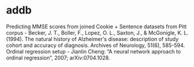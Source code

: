 # addb
Predicting MMSE scores from joined Cookie + Sentence datasets from Pitt corpus - 
Becker, J. T., Boller, F., Lopez, O. L., Saxton, J., & McGonigle, K. L. (1994). The natural history of Alzheimer's disease: description of study cohort and accuracy of diagnosis. Archives of Neurology, 51(6), 585-594.
Ordinal regression setup - 
Jianlin Cheng: “A neural network approach to ordinal regression”, 2007; arXiv:0704.1028. 
